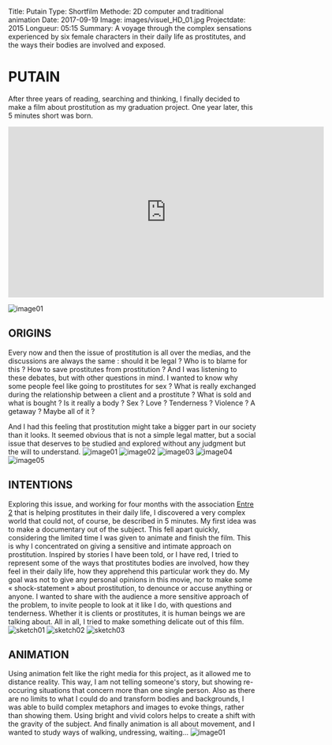 Title: Putain
Type: Shortfilm
Methode: 2D computer and traditional animation
Date: 2017-09-19
Image: images/visuel_HD_01.jpg
Projectdate: 2015
Longueur: 05:15
Summary: A voyage through the complex sensations experienced by six female characters in their daily life as prostitutes, and the ways their bodies are involved and exposed.


# PUTAIN
After three years of reading, searching and thinking, I finally decided to make a film about prostitution as my graduation project. One year later, this 5 minutes short was born.

<iframe src="https://player.vimeo.com/video/137255908?color=ff0179" width="640" height="346" frameborder="0" webkitallowfullscreen mozallowfullscreen allowfullscreen></iframe>

![image01](images/putain/affiche_putain.jpg)

## ORIGINS
Every now and then the issue of prostitution is all over the medias, and the discussions are always the same : should it be legal ? Who is to blame for this ? How to save prostitutes from prostitution ?
And I was listening to these debates, but with other questions in mind. I wanted to know why some people feel like going to prostitutes for sex ? What is really exchanged during the relationship between a client and a prostitute ? What is sold and what is bought ? Is it really a body ? Sex ? Love ? Tenderness ? Violence ? A getaway ? Maybe all of it ?

And I had this feeling that prostitution might take a bigger part in our society than it looks.
It seemed obvious that is not a simple legal matter, but a social issue that deserves to be studied and explored without any judgment but the will to understand.
![image01](images/putain/visuel_HD_01.jpg)
![image02](images/putain/visuel_HD_02.jpg)
![image03](images/putain/visuel_HD_03.jpg)
![image04](images/putain/visuel_HD_04.jpg)
![image05](images/putain/visuel_HD_05.jpg)

## INTENTIONS
Exploring this issue, and working for four months with the association [Entre 2](https://www.entre2.org/) that is helping prostitutes in their daily life, I discovered a very complex world that could not, of course, be described in 5 minutes. My first idea was to make a documentary out of the subject. This fell apart quickly, considering the limited time I was given to animate and finish the film.
This is why I concentrated on giving a sensitive and intimate approach on prostitution. Inspired by stories I have been told, or I have red, I tried to represent some of the ways that prostitutes bodies are involved, how they feel in their daily life, how they apprehend this particular work they do.
My goal was not to give any personal opinions in this movie, nor to make some « shock-statement » about prostitution, to denounce or accuse anything or anyone. I wanted to share with the audience a more sensitive approach of the problem, to invite people to look at it like I do, with questions and tenderness. Whether it is clients or prostitutes, it is human beings we are talking about.
All in all, I tried to make something delicate out of this film.
![sketch01](images/putain/plan_poisson.jpg)
![sketch02](images/putain/plan_veine.jpg)
![sketch03](images/putain/plan_marche.jpg)

## ANIMATION
Using animation felt like the right media for this project, as it allowed me to distance reality. This way, I am not telling someone's story, but showing re-occuring situations that concern more than one single person. Also as there are no limits to what I could do and transform bodies and backgrounds, I was able to build complex metaphors and images to evoke things, rather than showing them. Using bright and vivid colors helps to create a shift with the gravity of the subject.
And finally animation is all about movement, and I wanted to study ways of walking, undressing, waiting...
![image01](images/putain/perso_page_05.jpg)
